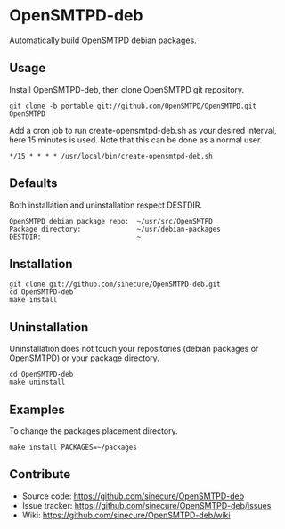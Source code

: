 # OpenSMTPD-deb

Automatically build OpenSMTPD debian packages.

## Usage

Install OpenSMTPD-deb, then clone OpenSMTPD git repository.

    git clone -b portable git://github.com/OpenSMTPD/OpenSMTPD.git OpenSMTPD

Add a cron job to run create-opensmtpd-deb.sh as your desired interval, here 15
minutes is used.  Note that this can be done as a normal user.

    */15 * * * * /usr/local/bin/create-opensmtpd-deb.sh

## Defaults

Both installation and uninstallation respect DESTDIR.

    OpenSMTPD debian package repo:  ~/usr/src/OpenSMTPD
    Package directory:              ~/usr/debian-packages
    DESTDIR:                        ~

## Installation

    git clone git://github.com/sinecure/OpenSMTPD-deb.git
    cd OpenSMTPD-deb
    make install

## Uninstallation

Uninstallation does not touch your repositories (debian packages or OpenSMTPD)
or your package directory.

    cd OpenSMTPD-deb
    make uninstall

## Examples

To change the packages placement directory.

    make install PACKAGES=~/packages

## Contribute

* Source code: <https://github.com/sinecure/OpenSMTPD-deb>
* Issue tracker: <https://github.com/sinecure/OpenSMTPD-deb/issues>
* Wiki: <https://github.com/sinecure/OpenSMTPD-deb/wiki>
